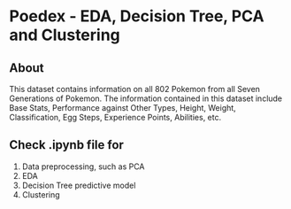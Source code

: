 # Poedex - EDA, Decision Tree, PCA and Clustering

## About
This dataset contains information on all 802 Pokemon from all Seven Generations of Pokemon. 
The information contained in this dataset include Base Stats, Performance against Other Types, Height, Weight, Classification, Egg Steps, Experience Points, Abilities, etc. 

## Check .ipynb file for
1. Data preprocessing, such as PCA
2. EDA
3. Decision Tree predictive model
5. Clustering
